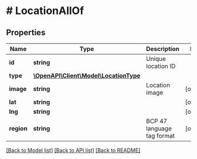 # # LocationAllOf

## Properties

Name | Type | Description | Notes
------------ | ------------- | ------------- | -------------
**id** | **string** | Unique location ID |
**type** | [**\OpenAPI\Client\Model\LocationType**](LocationType.md) |  |
**image** | **string** | Location image | [optional]
**lat** | **string** |  | [optional]
**lng** | **string** |  | [optional]
**region** | **string** | BCP 47 language tag format | [optional]

[[Back to Model list]](../../README.md#models) [[Back to API list]](../../README.md#endpoints) [[Back to README]](../../README.md)
